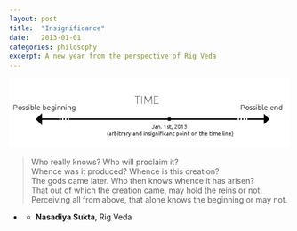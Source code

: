 ```yaml
---
layout: post
title:  "Insignificance"
date:   2013-01-01
categories: philosophy
excerpt: A new year from the perspective of Rig Veda
---
```


![Happy new year?](/img/now.jpg "Happy new year?")

> Who really knows? Who will proclaim it?  
> Whence was it produced? Whence is this creation?  
> The gods came later. Who then knows whence it has arisen?  
> That out of which the creation came, may hold the reins or not.  
> Perceiving all from above, that alone knows the beginning or may not.  

* - __Nasadiya Sukta__, Rig Veda
